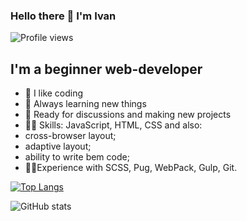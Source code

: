 ### Hello there 👋 I'm Ivan


![Profile views](https://gpvc.arturio.dev/ermakov95)  

## I'm a beginner web-developer
- 💪 I like coding
- 🌱 Always learning new things
- 🔭 Ready for discussions and making new projects
- 👨‍💻 Skills: JavaScript, HTML, CSS and also:
- cross-browser layout;
- adaptive layout;
- ability to write bem code;
- 👨‍💻Experience with SCSS, Pug, WebPack, Gulp, Git.


[![Top Langs](https://github-readme-stats.vercel.app/api/top-langs/?username=ermakov95)](https://github.com/anuraghazra/github-readme-stats)

![GitHub stats](https://github-readme-stats.vercel.app/api?username=ermakov95&show_icons=true)  

